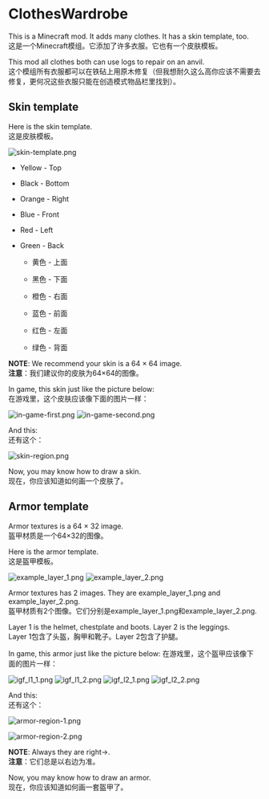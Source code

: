 # ClothesWardrobe

This is a Minecraft mod. It adds many clothes. It has a skin template, too.  
这是一个Minecraft模组。它添加了许多衣服。它也有一个皮肤模板。

This mod all clothes both can use logs to repair on an anvil.  
这个模组所有衣服都可以在铁砧上用原木修复（但我想耐久这么高你应该不需要去修复，更何况这些衣服只能在创造模式物品栏里找到）。

## Skin template

Here is the skin template.  
这是皮肤模板。

![skin-template.png](clothes-example/steve.png)  

- Yellow - Top

- Black - Bottom

- Orange - Right

- Blue - Front

- Red - Left

- Green - Back

    - 黄色 - 上面
    
    - 黑色 - 下面
    
    - 橙色 - 右面
    
    - 蓝色 - 前面
    
    - 红色 - 左面
    
    - 绿色 - 背面

**NOTE**: We recommend your skin is a 64 × 64 image.  
**注意**：我们建议你的皮肤为64×64的图像。

In game, this skin just like the picture below:  
在游戏里，这个皮肤应该像下面的图片一样：

![in-game-first.png](clothes-example/in-game-first.png)
![in-game-second.png](clothes-example/in-game-second.png)

And this:  
还有这个：

![skin-region.png](clothes-example/skin-region.png)

Now, you may know how to draw a skin.  
现在，你应该知道如何画一个皮肤了。

## Armor template

Armor textures is a 64 × 32 image.  
盔甲材质是一个64×32的图像。

Here is the armor template.  
这是盔甲模板。

![example_layer_1.png](clothes-example/example_layer_1.png) 
![example_layer_2.png](clothes-example/example_layer_2.png)

Armor textures has 2 images. They are example_layer_1.png and example_layer_2.png.  
盔甲材质有2个图像。它们分别是example_layer_1.png和example_layer_2.png.

Layer 1 is the helmet, chestplate and boots. Layer 2 is the leggings.  
Layer 1包含了头盔，胸甲和靴子。Layer 2包含了护腿。

In game, this armor just like the picture below:
在游戏里，这个盔甲应该像下面的图片一样：

![igf_l1_1.png](clothes-example/igf_l1_1.png)
![igf_l1_2.png](clothes-example/igf_l1_2.png)
![igf_l2_1.png](clothes-example/igf_l2_1.png)
![igf_l2_2.png](clothes-example/igf_l2_2.png)

And this:  
还有这个：

![armor-region-1.png](clothes-example/armor-region-1.png)

![armor-region-2.png](clothes-example/armor-region-2.png)

**NOTE**: Always they are right→.  
**注意**：它们总是以右边为准。

Now, you may know how to draw an armor.  
现在，你应该知道如何画一套盔甲了。